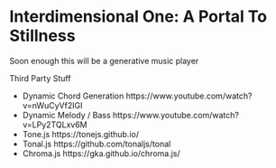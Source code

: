 # Interdimensional One: A Portal To Stillness

Soon enough this will be a generative music player

Third Party Stuff
<ul>
    <li>Dynamic Chord Generation 
        https://www.youtube.com/watch?v=nWuCyVf2IGI
    </li>
    <li>Dynamic Melody / Bass 
        https://www.youtube.com/watch?v=LPy2TQLxv6M
    </li>
    <li>
        Tone.js
        https://tonejs.github.io/
    </li>
    <li>
        Tonal.js
        https://github.com/tonaljs/tonal
    </li>
    <li>
        Chroma.js
        https://gka.github.io/chroma.js/
    </li>
</ul>